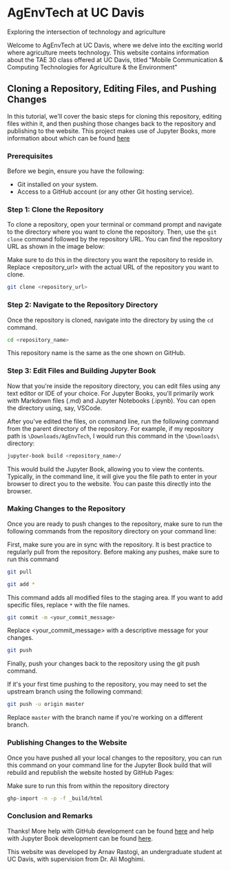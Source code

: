 # AgEnvTech at UC Davis
Exploring the intersection of technology and agriculture

Welcome to AgEnvTech at UC Davis, where we delve into the exciting world where agriculture meets technology. This website contains information about the TAE 30 class offered at UC Davis, titled "Mobile Communication & Computing Technologies for Agriculture & the Environment"

## Cloning a Repository, Editing Files, and Pushing Changes

In this tutorial, we'll cover the basic steps for cloning this repository, editing files within it, and then pushing those changes back to the repository and publishing to the website. This project makes use of Jupyter Books, more information about which can be found [here](https://jupyterbook.org/)

### Prerequisites

Before we begin, ensure you have the following:

- Git installed on your system.
- Access to a GitHub account (or any other Git hosting service).

### Step 1: Clone the Repository

To clone a repository, open your terminal or command prompt and navigate to the directory where you want to clone the repository. Then, use the `git clone` command followed by the repository URL. You can find the repository URL as shown in the image below: 

Make sure to do this in the directory you want the repository to reside in. Replace <repository_url> with the actual URL of the repository you want to clone. 

```bash
git clone <repository_url>
```

### Step 2: Navigate to the Repository Directory

Once the repository is cloned, navigate into the directory by using the `cd` command.

```bash
cd <repository_name>
```

This repository name is the same as the one shown on GitHub.

### Step 3: Edit Files and Building Jupyter Book

Now that you're inside the repository directory, you can edit files using any text editor or IDE of your choice. For Jupyter Books, you'll primarily work with Markdown files (.md) and Jupyter Notebooks (.ipynb). You can open the directory using, say, VSCode. 

After you've edited the files, on command line, run the following command from the parent directory of the repository. For example, if my repository path is `\Downloads/AgEnvTech`, I would run this command in the `\Downloads\` directory:

```bash
jupyter-book build <repository_name>/
```
This would build the Jupyter Book, allowing you to view the contents. Typically, in the command line, it will give you the file path to enter in your browser to direct you to the website. You can paste this directly into the browser. 

### Making Changes to the Repository

Once you are ready to push changes to the repository, make sure to run the following commands from the repository directory on your command line:

First, make sure you are in sync with the repository. It is best practice to regularly pull from the repository. Before making any pushes, make sure to run this command

```bash
git pull
```

```bash
git add *
```
This command adds all modified files to the staging area. If you want to add specific files, replace `*` with the file names.

```bash
git commit -m <your_commit_message>
```
Replace <your_commit_message> with a descriptive message for your changes. 

```bash
git push
```
Finally, push your changes back to the repository using the git push command.

If it's your first time pushing to the repository, you may need to set the upstream branch using the following command:

```bash
git push -u origin master
```
Replace `master` with the branch name if you're working on a different branch.

### Publishing Changes to the Website

Once you have pushed all your local changes to the repository, you can run this command on your command line for the Jupyter Book build that will rebuild and republish the website hosted by GitHub Pages:

Make sure to run this from within the repository directory

```bash
ghp-import -n -p -f _build/html
```

### Conclusion and Remarks

Thanks! More help with GitHub development can be found [here](https://github.com/git-guides) and help with Jupyter Book development can be found [here](https://jupyterbook.org/en/stable/intro.html). 

This website was developed by Arnav Rastogi, an undergraduate student at UC Davis, with supervision from Dr. Ali Moghimi. 

